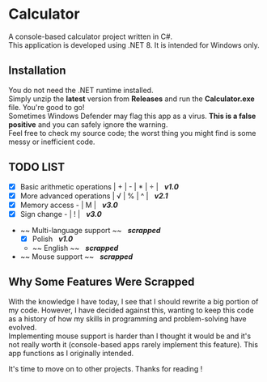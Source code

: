# Calculator
A console-based calculator project written in C#.<br />This application is developed using .NET 8. It is intended for Windows only.

## Installation
You do not need the .NET runtime installed.<br />
Simply unzip the **latest** version from **Releases** and run the **Calculator.exe** file. You're good to go!<br />
Sometimes Windows Defender may flag this app as a virus. **This is a false positive** and you can safely ignore the warning.<br />
Feel free to check my source code; the worst thing you might find is some messy or  inefficient code.

## TODO LIST
- [x] Basic arithmetic operations | + | - | * | ÷ |&nbsp;&nbsp; ***v1.0***
- [x] More advanced operations | √ | % | ^ |&nbsp;&nbsp; ***v2.1***
- [x] Memory access - | M |&nbsp;&nbsp; ***v3.0***
- [x] Sign change - | ! |&nbsp;&nbsp; ***v3.0***
- ~~ Multi-language support ~~&nbsp;&nbsp; ***scrapped***
    - [x] Polish&nbsp;&nbsp; ***v1.0***
    - ~~ English ~~&nbsp;&nbsp; ***scrapped***
-  ~~ Mouse support ~~&nbsp;&nbsp; ***scrapped***

## Why Some Features Were Scrapped
With the knowledge I have today, I see that I should rewrite a big portion of my code. However, I have decided against this, wanting to keep this code as a history of how my skills in programming and problem-solving have evolved. <br />
Implementing mouse support is harder than I thought it would be and it's not really worth it (console-based apps rarely implement this feature). This app functions as I originally intended. <br />

It's time to move on to other projects. Thanks for reading ! 